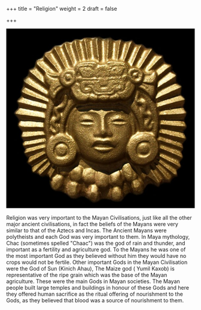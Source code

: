 +++
title = "Religion"
weight = 2
draft = false

+++

<img src="images/Maya Sun God.jpg" alt="Maya Sun God" width="560">

Religion was very important to the Mayan Civilisations, just like all the other major ancient civilisations, in fact the beliefs of the Mayans were very similar to that of the Aztecs and Incas. 
The Ancient Mayans were polytheists and each God was very important to them. In Maya mythology, Chac (sometimes spelled "Chaac") was the god of rain and thunder, and important as a fertility and agriculture god. 
To the Mayans he was one of the most important God as they believed without him they would have no crops would not be fertile.
 Other important Gods in the Mayan Civilisation were the God of Sun (Kinich Ahau), The Maize god (	Yumil Kaxob) is representative of the ripe grain which was the base of the Mayan agriculture.
 These were the main Gods in Mayan societies. The Mayan people built large temples and buildings in honour of these Gods and here they offered human sacrifice as the ritual offering of nourishment to the Gods, as they believed that blood was a source of nourishment to them. 

